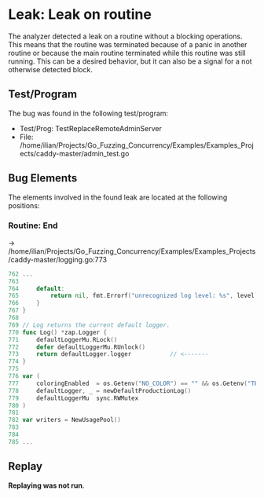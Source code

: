 # Leak: Leak on routine

The analyzer detected a leak on a routine without a blocking operations.
This means that the routine was terminated because of a panic in another routine or because the main routine terminated while this routine was still running.
This can be a desired behavior, but it can also be a signal for a not otherwise detected block.

## Test/Program
The bug was found in the following test/program:

- Test/Prog: TestReplaceRemoteAdminServer
- File: /home/ilian/Projects/Go_Fuzzing_Concurrency/Examples/Examples_Projects/caddy-master/admin_test.go

## Bug Elements
The elements involved in the found leak are located at the following positions:

###  Routine: End
-> /home/ilian/Projects/Go_Fuzzing_Concurrency/Examples/Examples_Projects/caddy-master/logging.go:773
```go
762 ...
763 
764 	default:
765 		return nil, fmt.Errorf("unrecognized log level: %s", level)
766 	}
767 }
768 
769 // Log returns the current default logger.
770 func Log() *zap.Logger {
771 	defaultLoggerMu.RLock()
772 	defer defaultLoggerMu.RUnlock()
773 	return defaultLogger.logger           // <-------
774 }
775 
776 var (
777 	coloringEnabled  = os.Getenv("NO_COLOR") == "" && os.Getenv("TERM") != "xterm-mono"
778 	defaultLogger, _ = newDefaultProductionLog()
779 	defaultLoggerMu  sync.RWMutex
780 )
781 
782 var writers = NewUsagePool()
783 
784 
785 ...
```


## Replay
**Replaying was not run**.

